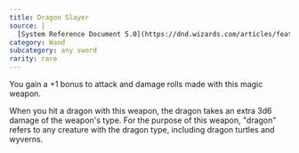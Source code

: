 ```yaml
---
title: Dragon Slayer
source: |
  [System Reference Document 5.0](https://dnd.wizards.com/articles/features/systems-reference-document-srd)
category: Wand
subcategory: any sword
rarity: rare
---
```


You gain a +1 bonus to attack and damage rolls made with this magic weapon.

When you hit a dragon with this weapon, the dragon takes an extra 3d6 damage of the weapon's type. For the purpose of this weapon, "dragon" refers to any creature with the dragon type, including dragon turtles and wyverns.
